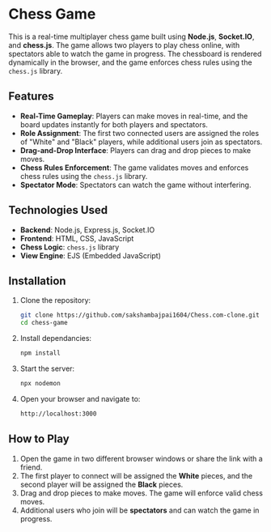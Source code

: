 # Chess Game

This is a real-time multiplayer chess game built using **Node.js**, **Socket.IO**, and **chess.js**. The game allows two players to play chess online, with spectators able to watch the game in progress. The chessboard is rendered dynamically in the browser, and the game enforces chess rules using the `chess.js` library.

## Features

- **Real-Time Gameplay**: Players can make moves in real-time, and the board updates instantly for both players and spectators.
- **Role Assignment**: The first two connected users are assigned the roles of "White" and "Black" players, while additional users join as spectators.
- **Drag-and-Drop Interface**: Players can drag and drop pieces to make moves.
- **Chess Rules Enforcement**: The game validates moves and enforces chess rules using the `chess.js` library.
- **Spectator Mode**: Spectators can watch the game without interfering.

## Technologies Used

- **Backend**: Node.js, Express.js, Socket.IO
- **Frontend**: HTML, CSS, JavaScript
- **Chess Logic**: `chess.js` library
- **View Engine**: EJS (Embedded JavaScript)

## Installation

1. Clone the repository:
   ```bash
   git clone https://github.com/sakshambajpai1604/Chess.com-clone.git
   cd chess-game
   ```
2. Install dependancies:
   ```bash
   npm install
   ```
3. Start the server:
   ```bash
   npx nodemon
   ```
4. Open your browser and navigate to:
   ```bash
   http://localhost:3000
   ```
   
## How to Play

1. Open the game in two different browser windows or share the link with a friend.
2. The first player to connect will be assigned the **White** pieces, and the second player will be assigned the **Black** pieces.
3. Drag and drop pieces to make moves. The game will enforce valid chess moves.
4. Additional users who join will be **spectators** and can watch the game in progress.
